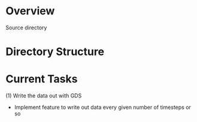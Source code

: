 # Overview
Source directory

# Directory Structure

# Current Tasks
(1) Write the data out with GDS
- Implement feature to write out data every given number of timesteps or so